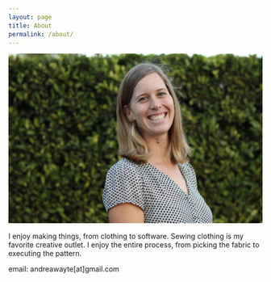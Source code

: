 ```yaml
---
layout: page
title: About
permalink: /about/
---
```


![self portrait](/static/img/andrea.jpg)


I enjoy making things, from clothing to software. Sewing clothing is my favorite creative outlet. I enjoy the entire process, from picking the fabric to executing the pattern.

email: andreawayte[at]gmail.com
